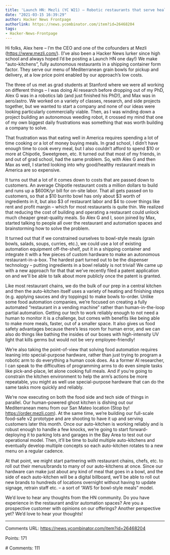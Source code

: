 ```yaml
---
title: 'Launch HN: Mezli (YC W21) – Robotic restaurants that serve healthy fast food'
date: "2021-03-15 16:39:29"
author: Hacker News Frontpage
authorlink: https://news.ycombinator.com/item?id=26468204
tags:
- Hacker-News-Frontpage
---
```


<p>Hi folks, Alex here – I’m the CEO and one of the cofounders at Mezli (<a href="https://www.mezli.com/" rel="nofollow">https://www.mezli.com/</a>). (I’ve also been a Hacker News lurker since high school and always hoped I’d be posting a Launch HN one day!)
We make “auto-kitchens”, fully autonomous restaurants in a shipping container form factor. They serve our menu of Mediterranean grain bowls for pickup and delivery, at a low price point enabled by our approach’s low costs.<p>The three of us met as grad students at Stanford where we were all working on different things – I was doing AI research before dropping out of my PhD, Alex G was in a robotics lab (and just finished his PhD!), and Max was in aero/astro. We worked on a variety of classes, research, and side projects together, but we wanted to start a company and none of our ideas were looking particularly commercially viable. Then, as I was winding down a project building an autonomous weeding robot, it crossed my mind that one of my own biggest daily frustrations was something that was worth building a company to solve.<p>That frustration was that eating well in America requires spending a lot of time cooking or a lot of money buying meals. In grad school, I didn’t have enough time to cook every meal, but I also couldn’t afford to spend $10 or more at Chipotle, Sweetgreen, etc. It turned out that most of my friends, in and out of grad school, had the same problem. So, with Alex G and then Max as well, I started looking into why good/healthy restaurant meals in America are so expensive.<p>It turns out that a lot of it comes down to costs that are passed down to customers. An average Chipotle restaurant costs a million dollars to build and runs up a $600K/yr bill for on-site labor. That all gets passed on to customers, so that a $10 burrito bowl has only about $3 worth of ingredients in it, but also $3 of restaurant labor and $4 to cover things like rent and profit margin – which for most restaurants is quite thin. We realized that reducing the cost of building and operating a restaurant could unlock much cheaper great-quality meals. So Alex G and I, soon joined by Max, started talking to people all over the restaurant and automation spaces and brainstorming how to solve the problem.<p>It turned out that if we constrained ourselves to bowl-style meals (grain bowls, salads, soups, curries, etc.), we could use a lot of existing automation equipment off-the-shelf, put it in a shipping container and integrate it with a few pieces of custom hardware to make an autonomous restaurant-in-a-box. The hardest part turned out to be the dispenser technology – putting ingredients in a bowl reliably is not trivial! We came up with a new approach for that that we’ve recently filed a patent application on and we'll be able to talk about more publicly once the patent is granted.<p>Like most restaurant chains, we do the bulk of our prep in a central kitchen and then the auto-kitchen itself uses a variety of heating and finishing steps (e.g. applying sauces and dry toppings) to make bowls to-order. Unlike some food automation companies, we’re focused on creating a fully automated “restaurant in a vending machine” rather than human-in-the-loop partial automation. Getting our tech to work reliably enough to not need a human to monitor it is a challenge, but comes with benefits like being able to make more meals, faster, out of a smaller space. It also gives us food safety advantages because there’s less room for human error, and we can also do things like bathing the insides of our boxes with high-intensity UV light that kills germs but would not be very employee-friendly!<p>We’re also taking the point-of-view that solving food automation requires leaning into special-purpose hardware, rather than just trying to program a robotic arm to do everything a human cook does. As a former AI researcher, I can speak to the difficulties of programming arms to do even simple tasks like pick-and-place, let alone cooking full meals. And if you’re going to constrain the kitchen environment to help the arm’s actions be more repeatable, you might as well use special-purpose hardware that can do the same tasks more quickly and reliably.<p>We’re now executing on both the food side and tech side of things in parallel. Our human-powered ghost kitchen is dishing out our Mediterranean menu from our San Mateo location (Stop by! <a href="https://order.mezli.com" rel="nofollow">https://order.mezli.com</a>). At the same time, we’re building our full-scale food-safe v2 prototype and are shooting to have it up and serving customers later this month. Once our auto-kitchen is working reliably and is robust enough to handle a few knocks, we’re going to start forward-deploying it to parking lots and garages in the Bay Area to test out our operational model. Then, it’ll be time to build multiple auto-kitchens and eventually develop multiple concepts so each auto-kitchen rotates to a new menu on a regular cadence.<p>At that point, we might start partnering with restaurant chains, chefs, etc. to roll out their menus/brands to many of our auto-kitchens at once. Since our hardware can make just about any kind of meal that goes in a bowl, and the side of each auto-kitchen will be a digital billboard, we’ll be able to roll out new brands to hundreds of locations overnight without having to update signage, retrain staff etc. – a sort of “AWS for bowl-style meals” model.<p>We’d love to hear any thoughts from the HN community. Do you have experience in the restaurant and/or automation spaces? Are you a prospective customer with opinions on our offerings? Another perspective yet? We’d love to hear your thoughts!</p>
<hr>
<p>Comments URL: <a href="https://news.ycombinator.com/item?id=26468204">https://news.ycombinator.com/item?id=26468204</a></p>
<p>Points: 171</p>
<p># Comments: 111</p>
